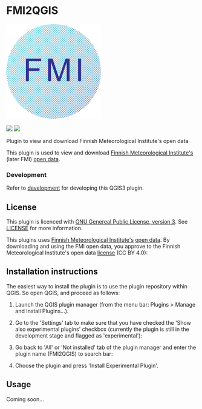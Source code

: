 # FMI2QGIS
<img src="FMI2QGIS/resources/icons/icon_hr.png" alt="Logo of FMI2QGIS" width="250"/>



![](https://github.com/GispoCoding/FMI2QGIS/workflows/Tests/badge.svg)
![](https://github.com/GispoCoding/FMI2QGIS/workflows/Release/badge.svg)


Plugin to view and download Finnish Meteorological Institute's open data


This plugin is used to view and download [Finnish Meteorological Institute's](https://en.ilmatieteenlaitos.fi/) (later FMI)
[open data](https://en.ilmatieteenlaitos.fi/open-data).


### Development

Refer to [development](docs/development.md) for developing this QGIS3 plugin.



## License
This plugin is licenced with 
[GNU Genereal Public License, version 3](https://www.gnu.org/licenses/gpl-3.0.html). 
See [LICENSE](LICENSE) for more information.

This plugins uses [Finnish Meteorological Institute's](https://en.ilmatieteenlaitos.fi/) [open data](https://en.ilmatieteenlaitos.fi/open-data).
By downloading and using the FMI open data, you approve to the Finnish Meteorological Institute's open data 
[license](https://en.ilmatieteenlaitos.fi/open-data-licence) (CC BY 4.0): 

## Installation instructions

The easiest way to install the plugin is to use the plugin repository within QGIS. So open QGIS, and proceed as follows:

1. Launch the QGIS plugin manager (from the menu bar: Plugins > Manage and Install Plugins...).

2. Go to the 'Settings' tab to make sure that you have checked the 'Show also experimental plugins' checkbox (currently the plugin is still in the development stage and flagged as 'experimental'):

3. Go back to 'All' or 'Not installed' tab of the plugin manager and enter the plugin name (FMI2QGIS) to search bar:

4. Choose the plugin and press 'Install Experimental Plugin'. 


## Usage

Coming soon...

